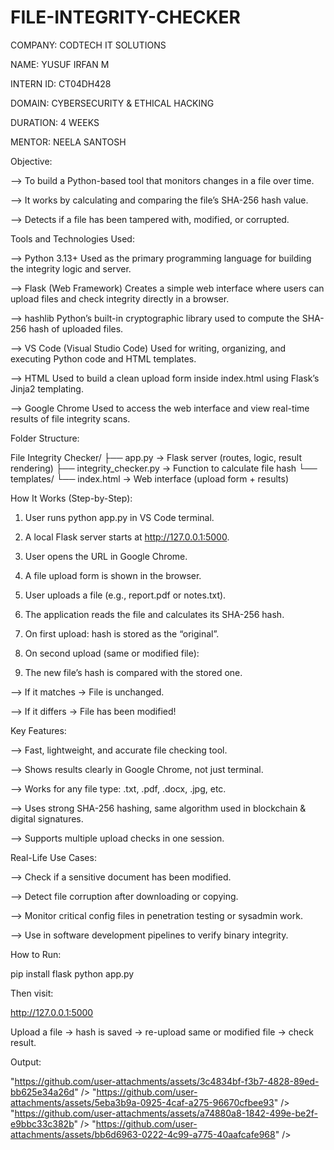 # FILE-INTEGRITY-CHECKER

COMPANY: CODTECH IT SOLUTIONS

NAME: YUSUF IRFAN M

INTERN ID: CT04DH428

DOMAIN: CYBERSECURITY & ETHICAL HACKING

DURATION: 4 WEEKS

MENTOR: NEELA SANTOSH

Objective:

--> To build a Python-based tool that monitors changes in a file over time.

--> It works by calculating and comparing the file’s SHA-256 hash value.

--> Detects if a file has been tampered with, modified, or corrupted.

Tools and Technologies Used:

--> Python 3.13+
Used as the primary programming language for building the integrity logic and server.

--> Flask (Web Framework)
Creates a simple web interface where users can upload files and check integrity directly in a browser.

--> hashlib
Python’s built-in cryptographic library used to compute the SHA-256 hash of uploaded files.

--> VS Code (Visual Studio Code)
Used for writing, organizing, and executing Python code and HTML templates.

--> HTML
Used to build a clean upload form inside index.html using Flask’s Jinja2 templating.

--> Google Chrome
Used to access the web interface and view real-time results of file integrity scans.

Folder Structure:

File Integrity Checker/
├── app.py                → Flask server (routes, logic, result rendering)
├── integrity_checker.py  → Function to calculate file hash
└── templates/
    └── index.html        → Web interface (upload form + results)

How It Works (Step-by-Step):

1. User runs python app.py in VS Code terminal.


2. A local Flask server starts at http://127.0.0.1:5000.


3. User opens the URL in Google Chrome.


4. A file upload form is shown in the browser.


5. User uploads a file (e.g., report.pdf or notes.txt).


6. The application reads the file and calculates its SHA-256 hash.


7. On first upload: hash is stored as the “original”.


8. On second upload (same or modified file):

9. The new file’s hash is compared with the stored one.

--> If it matches →  File is unchanged.

--> If it differs → File has been modified!

Key Features:

--> Fast, lightweight, and accurate file checking tool.

--> Shows results clearly in Google Chrome, not just terminal.

--> Works for any file type: .txt, .pdf, .docx, .jpg, etc.

--> Uses strong SHA-256 hashing, same algorithm used in blockchain & digital signatures.

--> Supports multiple upload checks in one session.

Real-Life Use Cases:

--> Check if a sensitive document has been modified.

--> Detect file corruption after downloading or copying.

--> Monitor critical config files in penetration testing or sysadmin work.

--> Use in software development pipelines to verify binary integrity.

How to Run:

pip install flask
python app.py

Then visit:

http://127.0.0.1:5000

Upload a file → hash is saved → re-upload same or modified file → check result.

Output:

"https://github.com/user-attachments/assets/3c4834bf-f3b7-4828-89ed-bb625e34a26d" />
"https://github.com/user-attachments/assets/5eba3b9a-0925-4caf-a275-96670cfbee93" />
"https://github.com/user-attachments/assets/a74880a8-1842-499e-be2f-e9bbc33c382b" />
"https://github.com/user-attachments/assets/bb6d6963-0222-4c99-a775-40aafcafe968" />

